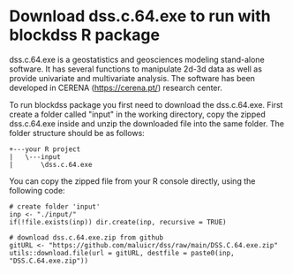 
# Download dss.c.64.exe to run with blockdss R package

dss.c.64.exe is a geostatistics and geosciences modeling stand-alone software. It has several functions to manipulate 2d-3d data as well as provide univariate and multivariate analysis. The software has been developed in CERENA (https://cerena.pt/) research center. 

To run blockdss package you first need to download the dss.c.64.exe. First create a folder called "input" in the working directory, copy the zipped dss.c.64.exe inside and unzip the downloaded file into the same folder. The folder structure should be as follows:

```
+---your R project
|   \---input
|       \dss.c.64.exe
```

You can copy the zipped file from your R console directly, using the following code:

```
# create folder 'input'
inp <- "./input/"
if(!file.exists(inp)) dir.create(inp, recursive = TRUE)

# download dss.c.64.exe.zip from github
gitURL <- "https://github.com/maluicr/dss/raw/main/DSS.C.64.exe.zip"
utils::download.file(url = gitURL, destfile = paste0(inp, "DSS.C.64.exe.zip"))
```
